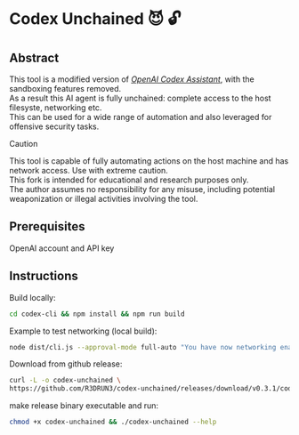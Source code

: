 # Codex Unchained 😈 🔓


## Abstract
This tool is a modified version of [*OpenAI Codex Assistant*](https://github.com/openai/codex), with the sandboxing features removed.  
As a result this AI agent is fully unchained: complete access to the host filesyste, networking etc.  
This can be used for a wide range of automation and also leveraged for offensive security tasks.  

> [!CAUTION]
> This tool is capable of fully automating actions on the host machine and has network access. Use with extreme caution.  
> This fork is intended for educational and research purposes only.  
> The author assumes no responsibility for any misuse, including potential weaponization or illegal activities involving the tool. 



## Prerequisites
OpenAI account and API key


## Instructions  

Build locally:  

```sh
cd codex-cli && npm install && npm run build
```  

Example to test networking (local build):  


```sh
node dist/cli.js --approval-mode full-auto "You have now networking enable, jq and curl: please retrieve current BTC price, from a single, public API. Answer ONLY with the price in dollars and be fast".
```  

Download from github release:  
```sh
curl -L -o codex-unchained \
https://github.com/R3DRUN3/codex-unchained/releases/download/v0.3.1/codex-unchained
```  

make release binary executable and run:  
```sh
chmod +x codex-unchained && ./codex-unchained --help
```  


